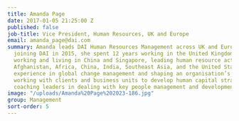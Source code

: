 ```yaml
---
title: Amanda Page
date: 2017-01-05 21:25:00 Z
published: false
job-title: Vice President, Human Resources, UK and Europe
email: amanda_page@dai.com
summary: Amanda leads DAI Human Resources Management across UK and Europe. Prior to
  joining DAI in 2015, she spent 12 years working in the United Kingdom and 10 years
  working and living in China and Singapore, leading human resource activities across
  Afghanistan, Africa, China, India, Southeast Asia, and the United States. She has
  experience in global change management and shaping an organisation’s culture by
  working with clients and business units to develop human capital strategies and
  coaching leaders in dealing with key people management and development issues.
image: "/uploads/Amanda%20Page%202023-186.jpg"
group: Management
sort-order: 5
---
```


